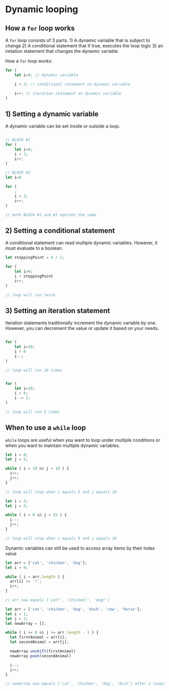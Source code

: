 # Dynamic looping

## How a `for` loop works

A `for` loop consists of 3 parts. 1) A dynamic variable that is subject to change 2) A conditional statement that if true, executes the loop logic 3) an iretation statement that changes the dynamic variable

How a `for` loop works:

```js
for (
    let i=0; // dynamic variable

    i < 3; // conditional statement on dynamic variable

    i++; // iteration statement on dynamic variable
)
```

## 1) Setting a dynamic variable

A dynamic variable can be set inside or outside a loop.

```js

// BLOCK #1
for (
    let i=0;
    i < 3;
    i++;
)

// BLOCK #2
let i=0

for (
    ;
    i < 3;
    i++;
)

// both BLOCK #1 and #2 operate the same
```

## 2) Setting a conditional statement

A conditional statement can read multiple dynamic variables. However, it must evaluate to a boolean.

```js
let stoppingPoint = 4 / 2;

for (
    let i=0;
    i < stoppingPoint
    i++;
)

// loop will run twice
```

## 3) Setting an iteration statement

Iteration statements traditionally increment the dynamic variable by one. However, you can decrement the value or update it based on your needs.

```js

for (
    let i=10;
    i > 0
    i--;
)

// loop will run 10 times
```

```js

for (
    let i=10;
    i > 0;
    i -= 2;
)

// loop will run 5 times
```

## When to use a `while` loop

`while` loops are useful when you want to loop under mutliple conditions or when you want to maintain multiple dynamic variables.

```js
let i = 0;
let j = 5;

while ( i < 10 && j < 10 ) {
  i++;
  j++;
}

// loop will stop when i equals 5 and j equals 10
```

```js
let i = 5;
let j = 5;

while ( i > 0 && j < 15 ) {
  i--;
  j++;
}

// loop will stop when i equals 0 and j equals 10
```

Dynamic variables can still be used to access array items by their index value

```js
let arr = ['cat', 'chicken', 'dog'];
let i = 0;

while ( i < arr.length ) {
  arr[i] += '!';
  i++;
}

// arr now equals ['cat!', 'chicken!', 'dog!']
```

```js
let arr = ['cat', 'chicken', 'dog', 'duck', 'cow', 'horse'];
let i = 1;
let j = 2;
let newArray = [];

while ( i >= 0 && j <= arr.length - 1 ) {
  let firstAnimal = arr[i];
  let secondAnimal = arr[j];

  newArray.unshift(firstAnimal)
  newArray.push(secondAnimal)

  i--;
  j++;
}

// newArray now equals ['cat', 'chicken', 'dog', 'duck'] after 2 loops
```


